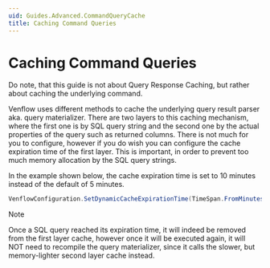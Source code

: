 ```yaml
---
uid: Guides.Advanced.CommandQueryCache
title: Caching Command Queries
---
```


#  Caching Command Queries

Do note, that this guide is not about Query Response Caching, but rather about caching the underlying command.

Venflow uses different methods to cache the underlying query result parser aka. query materializer. There are two layers to this caching mechanism, where the first one is by SQL query string and the second one by the actual properties of the query such as returned columns. There is not much for you to configure, however if you do wish you can configure the cache expiration time of the first layer. This is important, in order to prevent too much memory allocation by the SQL query strings.

In the example shown below, the cache expiration time is set to 10 minutes instead of the default of 5 minutes. 

```cs
VenflowConfiguration.SetDynamicCacheExpirationTime(TimeSpan.FromMinutes(10));
```

> [!NOTE] 
> Once a SQL query reached its expiration time, it will indeed be removed from the first layer cache, however once it will be executed again, it will NOT need to recompile the query materializer, since it calls the slower, but memory-lighter second layer cache instead.
